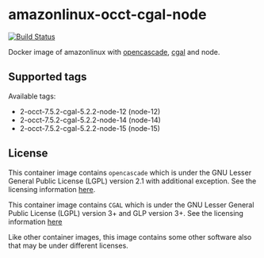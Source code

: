 # amazonlinux-occt-cgal-node

[![Build Status](https://travis-ci.com/Michsior14/amazonlinux-occt-cgal-node.svg?branch=master)](https://travis-ci.com/Michsior14/amazonlinux-occt-cgal-node)

Docker image of amazonlinux with [opencascade](https://git.dev.opencascade.org/gitweb/?p=occt.git), [cgal](https://github.com/CGAL/cgal) and node.

## Supported tags

Available tags:

- 2-occt-7.5.2-cgal-5.2.2-node-12 (node-12)
- 2-occt-7.5.2-cgal-5.2.2-node-14 (node-14)
- 2-occt-7.5.2-cgal-5.2.2-node-15 (node-15)

## License

This container image contains `opencascade` which is under the GNU Lesser General
Public License (LGPL) version 2.1 with additional exception. See the licensing
information [here](https://www.opencascade.com/content/licensing). 

This container image contains `CGAL` which is under the GNU Lesser General
Public License (LGPL) version 3+ and GLP version 3+. See the licensing
information [here](https://www.cgal.org/license.html)

Like other container images, this image contains some other software also that may
be under different licenses.
